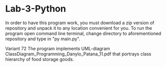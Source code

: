 # Lab-3-Python
 
In order to have this program work, you must download a zip version of repository and unpack it to any location convenient for you.
To run the program open command line terminal, change directory to aforementioned repository and type in "py main.py".

Variant 72
The program implements UML-diagram ClassDiagram_Programming_Danylo_Patana_11.pdf that portrays class hierarchy of food storage goods.
